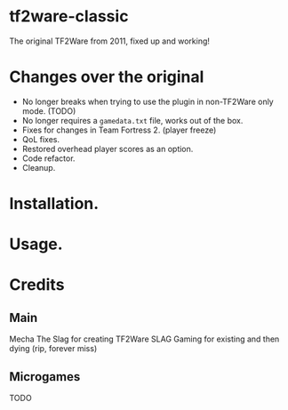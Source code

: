 # tf2ware-classic
The original TF2Ware from 2011, fixed up and working!

# Changes over the original

- No longer breaks when trying to use the plugin in non-TF2Ware only mode. (TODO)
- No longer requires a `gamedata.txt` file, works out of the box.
- Fixes for changes in Team Fortress 2. (player freeze)
- QoL fixes.
- Restored overhead player scores as an option.
- Code refactor.
- Cleanup. 

# Installation.

# Usage.

# Credits

## Main

Mecha The Slag for creating TF2Ware
SLAG Gaming for existing and then dying (rip, forever miss)

## Microgames

TODO